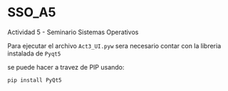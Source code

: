 # SSO_A5
Actividad 5 - Seminario Sistemas Operativos

Para ejecutar el archivo `Act3_UI.pyw` sera necesario contar con la libreria instalada de `Pyqt5`


se puede hacer a travez de PIP usando: 
```
pip install PyQt5
```
